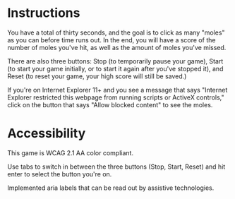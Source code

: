 # Instructions

You have a total of thirty seconds, and the goal is to click as many "moles" as you can before time runs out.  In the end, you will have a score of the number of moles you've hit, as well as the amount of moles you've missed.  

There are also three buttons: Stop (to temporarily pause your game), Start (to start your game initially, or to start it again after you've stopped it), and Reset (to reset your game, your high score will still be saved.)

If you're on Internet Explorer 11+ and you see a message that says "Internet Explorer restricted this webpage from running scripts or ActiveX controls," click on the button that says "Allow blocked content" to see the moles.

# Accessibility
This game is WCAG 2.1 AA color compliant.  

Use tabs to switch in between the three buttons (Stop, Start, Reset) and hit enter to select the button you're on.

Implemented aria labels that can be read out by assistive technologies.


